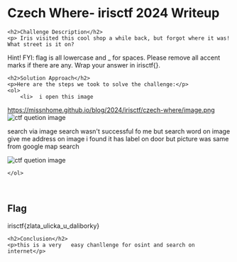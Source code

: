 
<!DOCTYPE html>
<html>
<head>
    <title>Czech Where- irisctf 2024 Writeup
</title>
</head>
<body>
    <h1>Czech Where- irisctf 2024 Writeup</h1>

    <h2>Challenge Description</h2>
    <p> Iris visited this cool shop a while back, but forgot where it was! What street is it on?

Hint! FYI: flag is all lowercase and _ for spaces. Please remove all accent marks if there are any. Wrap your answer in irisctf{}.
</p>

    <h2>Solution Approach</h2>
    <p>Here are the steps we took to solve the challenge:</p>
    <ol>
        <li>  i open this image
 https://missnhome.github.io/blog/2024/irisctf/czech-where/image.png
 <img src=" https://missnhome.github.io/blog/2024/irisctf/czech-where/image.png" alt="ctf quetion image" class="inline"/>

search via image search wasn't successful  fo me but search word on image give me address 
on image i found it has label on door but picture was same from google map search  
 
 <img src=" https://missnhome.github.io/blog/2024/irisctf/czech-where/googlemap.png" alt="ctf quetion image" class="inline"/>


 </li>
       
    
    </ol>
<br>
    <h2>Flag</h2>
    <p class="flag">irisctf{zlata_ulicka_u_daliborky}

</p>

    <h2>Conclusion</h2>
    <p>this is a very   easy chanllenge for osint and search on internet</p>
</body>
</html>
